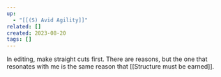 ```yaml
---
up:
  - "[[(S) Avid Agility]]"
related: []
created: 2023-08-20
tags: []
---
```


In editing, make straight cuts first. There are reasons, but the one that resonates with me is the same reason that [[Structure must be earned]].